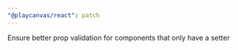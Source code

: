 ```yaml
---
"@playcanvas/react": patch
---
```


Ensure better prop validation for components that only have a setter 
